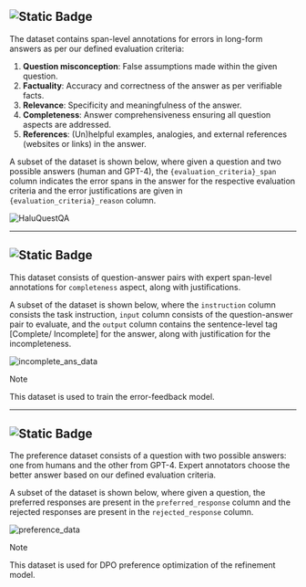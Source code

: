 ## ![Static Badge](https://img.shields.io/badge/Structure-HaluQuestQA-blue)

The dataset contains span-level annotations for errors in long-form answers as per our defined evaluation criteria:
1. **Question misconception**: False assumptions made within the given question. 
2. **Factuality**: Accuracy and correctness of the answer as per verifiable facts.
3. **Relevance**: Specificity and meaningfulness of the answer.
4. **Completeness**: Answer comprehensiveness ensuring all question aspects are addressed.
5. **References**: (Un)helpful examples, analogies, and external references (websites or links) in the answer.

A subset of the dataset is shown below, where given a question and two possible answers (human and GPT-4), the `{evaluation_criteria}_span` column indicates the error spans in the answer for the respective evaluation criteria and the error justifications are given in `{evaluation_criteria}_reason` column.

![HaluQuestQA](https://github.com/UKPLab/lfqa-hallucination/blob/master/images/haluquestqa_sample.png?raw=true)

---

## ![Static Badge](https://img.shields.io/badge/Structure-incomplete_ans_detection-blue)
This dataset consists of question-answer pairs with expert span-level annotations for ``completeness`` aspect, along with justifications. 

A subset of the dataset is shown below, where the `instruction` column consists the task instruction, `input` column consists of the question-answer pair to evaluate, and the `output` column contains the sentence-level tag [Complete/ Incomplete] for the answer, along with justification for the incompleteness.

![incomplete_ans_data](https://github.com/UKPLab/lfqa-hallucination/blob/master/images/incomplete_ans_data.png?raw=true)

> [!NOTE]  
> This dataset is used to train the error-feedback model.

---

## ![Static Badge](https://img.shields.io/badge/Structure-preference_data-blue)
The preference dataset consists of a question with two possible answers: one from humans and the other from GPT-4. 
Expert annotators choose the better answer based on our defined evaluation criteria. 

A subset of the dataset is shown below, where given a question, the preferred responses are present in the `preferred_response` column and the rejected responses are present in the `rejected_response` column.

![preference_data](https://github.com/UKPLab/lfqa-hallucination/blob/master/images/preference_data.png?raw=true)

> [!NOTE]  
> This dataset is used for DPO preference optimization of the refinement model.